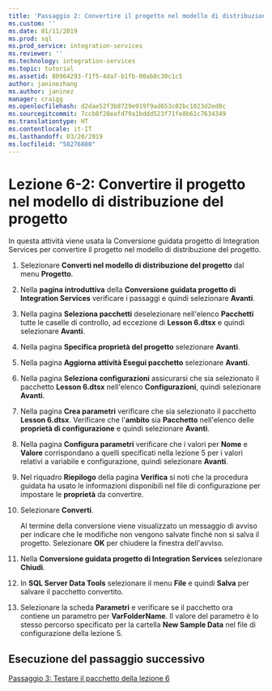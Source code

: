 ```yaml
---
title: 'Passaggio 2: Convertire il progetto nel modello di distribuzione del progetto | Microsoft Docs'
ms.custom: ''
ms.date: 01/11/2019
ms.prod: sql
ms.prod_service: integration-services
ms.reviewer: ''
ms.technology: integration-services
ms.topic: tutorial
ms.assetid: 80964293-f1f5-4da7-b1fb-00ab8c30c1c5
author: janinezhang
ms.author: janinez
manager: craigg
ms.openlocfilehash: d2dae52f3b8729e919f9ad653c02bc1023d2ed8c
ms.sourcegitcommit: 7ccb8f28eafd79a1bddd523f71fe8b61c7634349
ms.translationtype: HT
ms.contentlocale: it-IT
ms.lasthandoff: 03/20/2019
ms.locfileid: "58276880"
---
```

# <a name="lesson-6-2-convert-the-project-to-the-project-deployment-model"></a>Lezione 6-2: Convertire il progetto nel modello di distribuzione del progetto

In questa attività viene usata la Conversione guidata progetto di Integration Services per convertire il progetto nel modello di distribuzione del progetto.  
  
1.  Selezionare **Converti nel modello di distribuzione del progetto** dal menu **Progetto**.  
  
2.  Nella **pagina introduttiva** della **Conversione guidata progetto di Integration Services** verificare i passaggi e quindi selezionare **Avanti**.  
  
3.  Nella pagina **Seleziona pacchetti** deselezionare nell'elenco **Pacchetti** tutte le caselle di controllo, ad eccezione di **Lesson 6.dtsx** e quindi selezionare **Avanti**.  
  
4.  Nella pagina **Specifica proprietà del progetto** selezionare **Avanti**.  
  
5.  Nella pagina **Aggiorna attività Esegui pacchetto** selezionare **Avanti**.  
  
6.  Nella pagina **Seleziona configurazioni** assicurarsi che sia selezionato il pacchetto **Lesson 6.dtsx** nell'elenco **Configurazioni**, quindi selezionare **Avanti**.  
  
7.  Nella pagina **Crea parametri** verificare che sia selezionato il pacchetto **Lesson 6.dtsx**.  Verificare che l'**ambito** sia **Pacchetto** nell'elenco delle **proprietà di configurazione** e quindi selezionare **Avanti**.  
  
8.  Nella pagina **Configura parametri** verificare che i valori per **Nome** e **Valore** corrispondano a quelli specificati nella lezione 5 per i valori relativi a variabile e configurazione, quindi selezionare **Avanti**.  
  
9. Nel riquadro **Riepilogo** della pagina **Verifica** si noti che la procedura guidata ha usato le informazioni disponibili nel file di configurazione per impostare le **proprietà** da convertire.  
  
10. Selezionare **Converti**.  
  
    Al termine della conversione viene visualizzato un messaggio di avviso per indicare che le modifiche non vengono salvate finché non si salva il progetto. Selezionare **OK** per chiudere la finestra dell'avviso.  
  
11. Nella **Conversione guidata progetto di Integration Services** selezionare **Chiudi**.  
  
12. In **SQL Server Data Tools** selezionare il menu **File** e quindi **Salva** per salvare il pacchetto convertito.  
  
13. Selezionare la scheda **Parametri** e verificare se il pacchetto ora contiene un parametro per **VarFolderName**. Il valore del parametro è lo stesso percorso specificato per la cartella **New Sample Data** nel file di configurazione della lezione 5.  
  
## <a name="go-to-next-task"></a>Esecuzione del passaggio successivo
[Passaggio 3: Testare il pacchetto della lezione 6](../integration-services/lesson-6-3-testing-the-lesson-6-package.md)  
  
  
  
